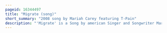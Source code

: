 ```yaml
---
pageid: 16344497
title: "Migrate (song)"
short_summary: "2008 song by Mariah Carey featuring T-Pain"
description: "'Migrate' is a Song by american Singer and Songwriter Mariah Carey from her eleventh Studio Album, E=Mc². It was written and produced by Carey and Danja, with additional Songwriting from the Clutch and the Track's featured Singer, T-Pain."
---
```

